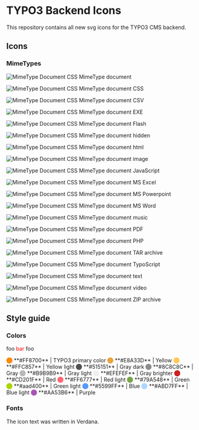 # TYPO3 Backend Icons

This repository contains all new svg icons for the TYPO3 CMS backend.

## Icons

### MimeTypes

![MimeType Document CSS](https://cdn.rawgit.com/wmdbsystems/T3.Icons/master/icons/working-files/mimetypes/mimetype.svg "MimeType Document CSS")
MimeType document

![MimeType Document CSS](https://cdn.rawgit.com/wmdbsystems/T3.Icons/master/icons/working-files/mimetypes/mimetype-css.svg "MimeType Document CSS")
MimeType document CSS

![MimeType Document CSS](https://cdn.rawgit.com/wmdbsystems/T3.Icons/master/icons/working-files/mimetypes/mimetype-csv.svg "MimeType Document CSS")
MimeType document CSV

![MimeType Document CSS](https://cdn.rawgit.com/wmdbsystems/T3.Icons/master/icons/working-files/mimetypes/mimetype-exe.svg "MimeType Document CSS")
MimeType document EXE

![MimeType Document CSS](https://cdn.rawgit.com/wmdbsystems/T3.Icons/master/icons/working-files/mimetypes/mimetype-flash.svg "MimeType Document CSS")
MimeType document Flash

![MimeType Document CSS](https://cdn.rawgit.com/wmdbsystems/T3.Icons/master/icons/working-files/mimetypes/mimetype-hidden.svg "MimeType Document CSS")
MimeType document hidden

![MimeType Document CSS](https://cdn.rawgit.com/wmdbsystems/T3.Icons/master/icons/working-files/mimetypes/mimetype-html.svg "MimeType Document CSS")
MimeType document html

![MimeType Document CSS](https://cdn.rawgit.com/wmdbsystems/T3.Icons/master/icons/working-files/mimetypes/mimetype-image.svg "MimeType Document CSS")
MimeType document image

![MimeType Document CSS](https://cdn.rawgit.com/wmdbsystems/T3.Icons/master/icons/working-files/mimetypes/mimetype-js.svg "MimeType Document CSS")
MimeType document JavaScript

![MimeType Document CSS](https://cdn.rawgit.com/wmdbsystems/T3.Icons/master/icons/working-files/mimetypes/mimetype-ms-excel.svg "MimeType Document CSS")
MimeType document MS Excel

![MimeType Document CSS](https://cdn.rawgit.com/wmdbsystems/T3.Icons/master/icons/working-files/mimetypes/mimetype-ms-powerpoint.svg "MimeType Document CSS")
MimeType document MS Powerpoint

![MimeType Document CSS](https://cdn.rawgit.com/wmdbsystems/T3.Icons/master/icons/working-files/mimetypes/mimetype-ms-word.svg "MimeType Document CSS")
MimeType document MS Word

![MimeType Document CSS](https://cdn.rawgit.com/wmdbsystems/T3.Icons/master/icons/working-files/mimetypes/mimetype-music.svg "MimeType Document CSS")
MimeType document music

![MimeType Document CSS](https://cdn.rawgit.com/wmdbsystems/T3.Icons/master/icons/working-files/mimetypes/mimetype-pdf.svg "MimeType Document CSS")
MimeType document PDF

![MimeType Document CSS](https://cdn.rawgit.com/wmdbsystems/T3.Icons/master/icons/working-files/mimetypes/mimetype-php.svg "MimeType Document CSS")
MimeType document PHP

![MimeType Document CSS](https://cdn.rawgit.com/wmdbsystems/T3.Icons/master/icons/working-files/mimetypes/mimetype-tar.svg "MimeType Document CSS")
MimeType document TAR archive

![MimeType Document CSS](https://cdn.rawgit.com/wmdbsystems/T3.Icons/master/icons/working-files/mimetypes/mimetype-ts.svg "MimeType Document CSS")
MimeType document TypoScript

![MimeType Document CSS](https://cdn.rawgit.com/wmdbsystems/T3.Icons/master/icons/working-files/mimetypes/mimetype-txt.svg "MimeType Document CSS")
MimeType document text

![MimeType Document CSS](https://cdn.rawgit.com/wmdbsystems/T3.Icons/master/icons/working-files/mimetypes/mimetype-video.svg "MimeType Document CSS")
MimeType document video

![MimeType Document CSS](https://cdn.rawgit.com/wmdbsystems/T3.Icons/master/icons/working-files/mimetypes/mimetype-zip.svg "MimeType Document CSS")
MimeType document ZIP archive

## Style guide

### Colors
foo <font color='red'>bar</font> foo

<div style="display:inline-block; border-radius:100%; height:16px; width:16px; line-height: 1rem; background:#FF8700">&nbsp;</div>  **#FF8700** | TYPO3 primary color

<div style="display:inline-block; border-radius:100%; height:16px; width:16px; line-height: 1rem; background:#E8A33D">&nbsp;</div>  **#E8A33D** | Yellow

<div style="display:inline-block; border-radius:100%; height:16px; width:16px; line-height: 1rem; background:#FFC857">&nbsp;</div>  **#FFC857** | Yellow light

<div style="display:inline-block; border-radius:100%; height:16px; width:16px; line-height: 1rem; background:#515151">&nbsp;</div>  **#515151** | Gray dark

<div style="display:inline-block; border-radius:100%; height:16px; width:16px; line-height: 1rem; background:#8C8C8C">&nbsp;</div>  **#8C8C8C** | Gray

<div style="display:inline-block; border-radius:100%; height:16px; width:16px; line-height: 1rem; background:#B9B9B9">&nbsp;</div>  **#B9B9B9** | Gray light

<div style="display:inline-block; border-radius:100%; height:16px; width:16px; line-height: 1rem; background:#EFEFEF">&nbsp;</div>  **#EFEFEF** | Gray brighter

<div style="display:inline-block; border-radius:100%; height:16px; width:16px; line-height: 1rem; background:#CD201F">&nbsp;</div>  **#CD201F** | Red

<div style="display:inline-block; border-radius:100%; height:16px; width:16px; line-height: 1rem; background:#FF6777">&nbsp;</div>  **#FF6777** | Red light

<div style="display:inline-block; border-radius:100%; height:16px; width:16px; line-height: 1rem; background:#79A548">&nbsp;</div>  **#79A548** | Green

<div style="display:inline-block; border-radius:100%; height:16px; width:16px; line-height: 1rem; background:#aad400">&nbsp;</div>  **#aad400** | Green light

<div style="display:inline-block; border-radius:100%; height:16px; width:16px; line-height: 1rem; background:#5599FF">&nbsp;</div>  **#5599FF** | Blue

<div style="display:inline-block; border-radius:100%; height:16px; width:16px; line-height: 1rem; background:#ABD7FF">&nbsp;</div>  **#ABD7FF** | Blue light

<div style="display:inline-block; border-radius:100%; height:16px; width:16px; line-height: 1rem; background:#AA53B6">&nbsp;</div>  **#AA53B6** | Purple

### Fonts

The icon text was written in Verdana.